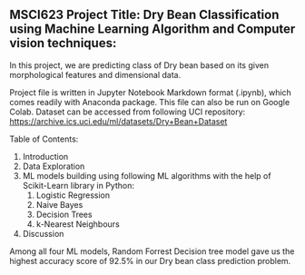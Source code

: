 ## MSCI623 Project Title: Dry Bean Classification using Machine Learning Algorithm and Computer vision techniques:

In this project, we are predicting class of Dry bean based on its given morphological features and dimensional data.

Project file is written in Jupyter Notebook Markdown format (.ipynb), which comes readily with Anaconda package. This file can also be run on Google Colab.
Dataset can be accessed from following UCI repository: https://archive.ics.uci.edu/ml/datasets/Dry+Bean+Dataset

Table of Contents:
1) Introduction
2) Data Exploration
3) ML models building using following ML algorithms with the help of Scikit-Learn library in Python:
    1) Logistic Regression
    2) Naive Bayes
    3) Decision Trees
    4) k-Nearest Neighbours
4) Discussion

Among all four ML models, Random Forrest Decision tree model gave us the highest accuracy score of 92.5% in our Dry bean class prediction problem.
